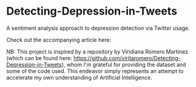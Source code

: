 # Detecting-Depression-in-Tweets
A sentiment analysis approach to depression detection via Twitter usage.

Check out the accompanying article here: 

NB: This project is inspired by a repository by Viridiana Romero Martinez (which can be found here: https://github.com/viritaromero/Detecting-Depression-in-Tweets), whom I'm grateful for providing the dataset and some of the code used. This endeavor simply represents an attempt to accelerate my own understanding of Artificial Intelligence. 
